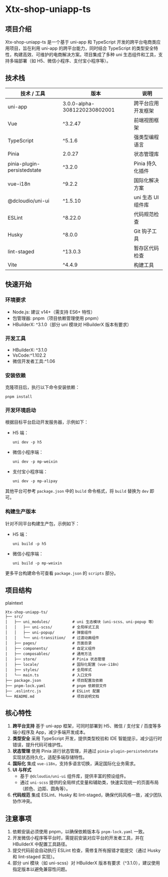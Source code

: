 # Xtx-shop-uniapp-ts
## 项目介绍

Xtx-shop-uniapp-ts 是一个基于 uni-app 和 TypeScript 开发的跨平台电商类应用项目，旨在利用 uni-app 的跨平台能力，同时结合 TypeScript 的类型安全特性，构建高效、可维护的电商解决方案。项目集成了多种 uni 生态组件和工具，支持多端部署（如 H5、微信小程序、支付宝小程序等）。

## 技术栈

| 技术 / 工具                 | 版本                         | 说明               |
| --------------------------- | ---------------------------- | ------------------ |
| uni-app                     | 3.0.0-alpha-3081220230802001 | 跨平台应用开发框架 |
| Vue                         | ^3.2.47                      | 前端视图框架       |
| TypeScript                  | ^5.1.6                       | 强类型编程语言     |
| Pinia                       | 2.0.27                       | 状态管理库         |
| pinia-plugin-persistedstate | ^3.2.0                       | Pinia 持久化插件   |
| vue-i18n                    | ^9.2.2                       | 国际化解决方案     |
| @dcloudio/uni-ui            | ^1.5.10                      | uni 生态 UI 组件库 |
| ESLint                      | ^8.22.0                      | 代码规范检查       |
| Husky                       | ^8.0.0                       | Git 钩子工具       |
| lint-staged                 | ^13.0.3                      | 暂存区代码检查     |
| Vite                        | ^4.4.9                       | 构建工具           |



## 快速开始

### 环境要求

- Node.js: 建议 v14+（需支持 ES6+ 特性）
- 包管理器: pnpm（项目依赖管理使用 pnpm）
- HBuilderX: ^3.1.0（部分 uni 模块对 HBuilderX 版本有要求）

### 开发工具

 - HBuilderX: ^3.1.0
 - VsCode:^1.102.2
 - 微信开发者工具:^1.06

### 安装依赖

克隆项目后，执行以下命令安装依赖：


```
pnpm install
```

### 开发环境启动

根据目标平台启动开发服务器，示例如下：

- H5 端：

  ```
  uni dev -p h5
  ```

- 微信小程序端：

  ```
  uni dev -p mp-weixin
  ```

- 支付宝小程序端：

  ```
  uni dev -p mp-alipay
  ```

其他平台可参考 `package.json` 中的 `build` 命令格式，将 `build` 替换为 `dev` 即可。

### 构建生产版本

针对不同平台构建生产包，示例如下：

- H5 端：

  ```
  uni build -p h5
  ```

- 微信小程序端：

  ```
  uni build -p mp-weixin
  ```

更多平台构建命令可查看 `package.json` 的 `scripts` 部分。

## 项目结构

plaintext

```
Xtx-shop-uniapp-ts/
├── src/
│   ├── uni_modules/          # uni 生态模块（uni-scss、uni-popup 等）
│   │   ├── uni-scss/         # 全局样式工具
│   │   ├── uni-popup/        # 弹窗组件
│   │   └── uni-transition/   # 过渡动画组件
│   ├── pages/                # 页面目录
│   ├── components/           # 自定义组件
|   ├── composables/		  # 通用方法
│   ├── store/                # Pinia 状态管理
│   ├── locale/               # 国际化配置（vue-i18n）
│   ├── styles/               # 全局样式
│   └── main.ts               # 入口文件
├── package.json              # 项目配置及依赖
├── pnpm-lock.yaml            # pnpm 依赖锁文件
├── .eslintrc.js              # ESLint 配置
└── README.md                 # 项目说明文档
```

## 核心特性

1. **跨平台支持**
   基于 uni-app 框架，可同时部署到 H5、微信 / 支付宝 / 百度等多端小程序及 App，减少多端开发成本。
2. **类型安全**
   采用 TypeScript 开发，提供类型校验和 IDE 智能提示，减少运行时错误，提升代码可维护性。
3. **状态管理**
   使用 Pinia 进行状态管理，并通过 `pinia-plugin-persistedstate` 实现状态持久化，适配多端存储特性。
4. **国际化**
   集成 `vue-i18n`，支持多语言切换，满足国际化业务需求。
5. **UI 与样式**
   - 基于 `@dcloudio/uni-ui` 组件库，提供丰富的预设组件。
   - 通过 `uni-scss` 提供的全局样式变量和辅助类，快速实现统一的页面布局（颜色、边距、圆角等）。
6. **代码规范**
   集成 ESLint、Husky 和 lint-staged，确保代码风格一致，减少团队协作冲突。

## 注意事项

1. 依赖安装必须使用 pnpm，以确保依赖版本与 `pnpm-lock.yaml` 一致。
2. 开发微信小程序等平台时，需提前安装对应平台的开发者工具，并在 HBuilderX 中配置工具路径。
3. 提交代码前会自动执行 ESLint 检查，需修复所有报错才能提交（通过 Husky 和 lint-staged 实现）。
4. 部分 uni 模块（如 uni-scss）对 HBuilderX 版本有要求（^3.1.0），建议使用指定版本以避免兼容性问题。
